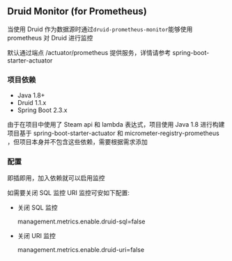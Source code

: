 ## Druid Monitor (for Prometheus)

当使用 Druid 作为数据源时通过`druid-prometheus-monitor`能够使用 prometheus 对 Druid 进行监控

默认通过端点 /actuator/prometheus 提供服务，详情请参考 spring-boot-starter-actuator

### 项目依赖
- Java 1.8+
- Druid 1.1.x
- Spring Boot 2.3.x

由于在项目中使用了 Steam api 和 lambda 表达式，项目使用 Java 1.8 进行构建
项目基于 spring-boot-starter-actuator 和 micrometer-registry-prometheus ，但项目本身并不包含这些依赖，需要根据需求添加

### 配置
即插即用，加入依赖就可以启用监控

如需要关闭 SQL 监控 URI 监控可安如下配置:

+ 关闭 SQL 监控

  management.metrics.enable.druid-sql=false

+ 关闭 URI 监控

  management.metrics.enable.druid-uri=false

